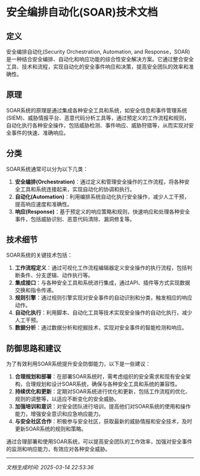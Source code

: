 # 安全编排自动化(SOAR)技术文档

## 定义

安全编排自动化(Security Orchestration, Automation, and Response，SOAR)是一种结合安全编排、自动化和响应功能的综合性安全解决方案。它通过整合安全工具、技术和流程，实现自动化的安全事件响应和决策，提高安全团队的效率和准确性。

## 原理

SOAR系统的原理是通过集成各种安全工具和系统，如安全信息和事件管理系统(SIEM)、威胁情报平台、恶意代码分析工具等，通过预定义的工作流程和规则，自动化执行各种安全操作，包括威胁检测、事件响应、威胁狩猎等，从而实现对安全事件的快速、准确响应。

## 分类

SOAR系统通常可以分为以下几类：

1. **安全编排(Orchestration)**：通过定义和管理安全操作的工作流程，将各种安全工具和系统连接起来，实现自动化的协调和执行。
2. **自动化(Automation)**：利用编排系统自动化执行安全操作，减少人工干预，提高响应速度和准确性。
3. **响应(Response)**：基于预定义的响应策略和规则，快速响应和处理各种安全事件，包括威胁识别、恶意代码清除、漏洞修复等。

## 技术细节

SOAR系统的关键技术包括：

1. **工作流程定义**：通过可视化工作流程编辑器定义安全操作的执行流程，包括判断条件、分支逻辑、动作执行等。
2. **集成接口**：与各种安全工具和系统进行集成，通过API、插件等方式实现数据交换和指令传递。
3. **规则引擎**：通过规则引擎实现对安全事件的自动识别和分类，触发相应的响应动作。
4. **自动化执行**：利用脚本、自动化工具等技术实现安全操作的自动化执行，减少人工干预。
5. **数据分析**：通过数据分析和挖掘技术，实现对安全事件的智能检测和响应。

## 防御思路和建议

为了有效利用SOAR系统提升安全防御能力，以下是一些建议：

1. **合理规划和部署**：在部署SOAR系统时，需考虑组织的安全需求和现有安全架构，合理规划和设计SOAR系统，确保与各种安全工具和系统的兼容性。
2. **持续优化和更新**：定期对SOAR系统进行优化和更新，包括工作流程的优化、规则的调整等，以适应不断变化的安全威胁。
3. **加强培训和意识**：对安全团队进行培训，提高他们对SOAR系统的使用和操作能力，增强安全意识和应急响应能力。
4. **与安全社区合作**：积极参与安全社区，获取最新的威胁情报和安全技术，及时更新SOAR系统的规则和策略。

通过合理部署和使用SOAR系统，可以提高安全团队的工作效率，加强对安全事件的监测和响应能力，有效应对各种安全威胁。

---

*文档生成时间: 2025-03-14 22:53:36*
